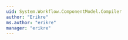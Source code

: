 ```yaml
---
uid: System.Workflow.ComponentModel.Compiler
author: "Erikre"
ms.author: "erikre"
manager: "erikre"
---
```

